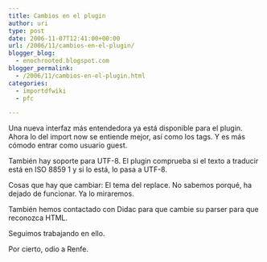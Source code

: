 ```yaml
---
title: Cambios en el plugin
author: uri
type: post
date: 2006-11-07T12:41:00+00:00
url: /2006/11/cambios-en-el-plugin/
blogger_blog:
  - enochrooted.blogspot.com
blogger_permalink:
  - /2006/11/cambios-en-el-plugin.html
categories:
  - importdfwiki
  - pfc

---
```

Una nueva interfaz más entendedora ya está disponible para el plugin. Ahora lo del import now se entiende mejor, así como los tags. Y es más cómodo entrar como usuario guest.

También hay soporte para UTF-8. El plugin comprueba si el texto a traducir está en ISO 8859 1 y si lo está, lo pasa a UTF-8.

Cosas que hay que cambiar: El tema del replace. No sabemos porqué, ha dejado de funcionar. Ya lo miraremos.

También hemos contactado con Didac para que cambie su parser para que reconozca HTML.

Seguimos trabajando en ello.

Por cierto, odio a Renfe.